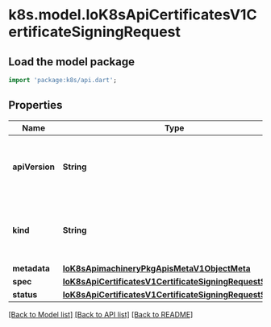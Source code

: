 # k8s.model.IoK8sApiCertificatesV1CertificateSigningRequest

## Load the model package
```dart
import 'package:k8s/api.dart';
```

## Properties
Name | Type | Description | Notes
------------ | ------------- | ------------- | -------------
**apiVersion** | **String** | APIVersion defines the versioned schema of this representation of an object. Servers should convert recognized schemas to the latest internal value, and may reject unrecognized values. More info: https://git.k8s.io/community/contributors/devel/sig-architecture/api-conventions.md#resources | [optional] 
**kind** | **String** | Kind is a string value representing the REST resource this object represents. Servers may infer this from the endpoint the client submits requests to. Cannot be updated. In CamelCase. More info: https://git.k8s.io/community/contributors/devel/sig-architecture/api-conventions.md#types-kinds | [optional] 
**metadata** | [**IoK8sApimachineryPkgApisMetaV1ObjectMeta**](IoK8sApimachineryPkgApisMetaV1ObjectMeta.md) |  | [optional] 
**spec** | [**IoK8sApiCertificatesV1CertificateSigningRequestSpec**](IoK8sApiCertificatesV1CertificateSigningRequestSpec.md) |  | 
**status** | [**IoK8sApiCertificatesV1CertificateSigningRequestStatus**](IoK8sApiCertificatesV1CertificateSigningRequestStatus.md) |  | [optional] 

[[Back to Model list]](../README.md#documentation-for-models) [[Back to API list]](../README.md#documentation-for-api-endpoints) [[Back to README]](../README.md)


